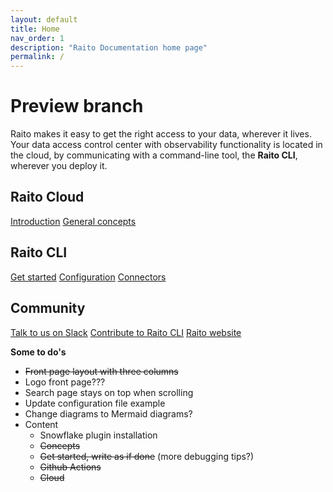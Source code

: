 ```yaml
---
layout: default
title: Home
nav_order: 1
description: "Raito Documentation home page"
permalink: /
---
```

<div class="main-html-content">
    <!-- <section class="main-section"> -->
        <div class="main-section-row">
            <div>
                <h1>Preview branch</h1>
            </div>
            <div>
                Raito makes it easy to get the right access to your data, wherever it lives. Your data access control center with observability functionality 
                is located in the cloud, by communicating with a command-line tool, the <b>Raito CLI</b>, wherever you deploy it. <br>
            </div>
            <div class="main-grid-3cols">                
                <div>
                    <h2>Raito Cloud</h2>
                    <a href="/cloud">Introduction</a>
                    <a href="/concepts">General concepts</a>
                </div>
                <div>
                    <h2>Raito CLI</h2>
                    <a href="/get_started">Get started</a>                    
                    <a href="/cli/configuration">Configuration</a>
                    <a href="/cli/connectors">Connectors</a>
                </div>
                <div>
                 <div>
                    <h2>Community</h2>
                    <a href="https://raitocommunity.slack.com" target="_blank">Talk to us on Slack</a>
                    <a href="https://github.com/raito-io/cli/blob/main/CONTRIBUTING.md" target="_blank">Contribute to Raito CLI</a>
                    <a href="https://raito.io"  target="_blank">Raito website</a>
                </div>
            </div>
        </div>
<section markdown="1">

**Some to do's**

- ~~Front page layout with three columns~~
- Logo front page???
- Search page stays on top when scrolling
- Update configuration file example
- Change diagrams to Mermaid diagrams?
- Content
  - Snowflake plugin installation
  - ~~Concepts~~
  - ~~Get started, write as if done~~ (more debugging tips?)
  - ~~Github Actions~~
  - ~~Cloud~~
          
</section>
</div>